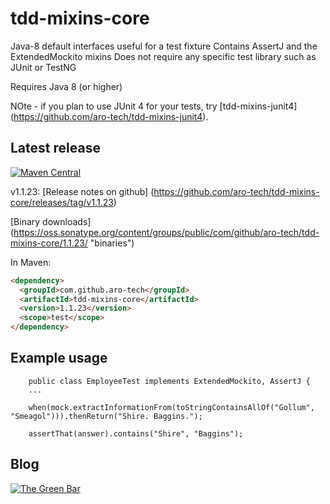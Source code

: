 # tdd-mixins-core
Java-8 default interfaces useful for a test fixture
Contains AssertJ and the ExtendedMockito mixins
Does not require any specific test library such as JUnit or TestNG

Requires Java 8 (or higher)

NOte - if you plan to use JUnit 4 for your tests, try [tdd-mixins-junit4] (https://github.com/aro-tech/tdd-mixins-junit4).


## Latest release

[![Maven Central](https://maven-badges.herokuapp.com/maven-central/com.github.aro-tech/tdd-mixins-core/badge.svg)](http://search.maven.org/#artifactdetails|com.github.aro-tech|tdd-mixins-core|1.1.23|jar)

v1.1.23: [Release notes on github] (https://github.com/aro-tech/tdd-mixins-core/releases/tag/v1.1.23)

[Binary downloads] (https://oss.sonatype.org/content/groups/public/com/github/aro-tech/tdd-mixins-core/1.1.23/ "binaries")

In Maven:

```html
<dependency>
  <groupId>com.github.aro-tech</groupId>
  <artifactId>tdd-mixins-core</artifactId>
  <version>1.1.23</version>
  <scope>test</scope>
</dependency>
```

## Example usage 
```
	public class EmployeeTest implements ExtendedMockito, AssertJ { 
	...
```	

```
	when(mock.extractInformationFrom(toStringContainsAllOf("Gollum", "Smeagol"))).thenReturn("Shire. Baggins.");
```

```
	assertThat(answer).contains("Shire", "Baggins");
```
		
 
## Blog
[![The Green Bar](https://img.shields.io/badge/My_Blog:-The_Green_Bar-brightgreen.svg)](https://thegreenbar.wordpress.com/)

